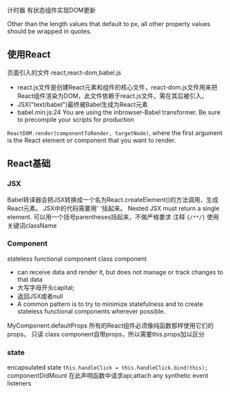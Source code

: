 
计时器 有状态组件实现DOM更新


Other than the length values that default to px, all other property values should be wrapped in quotes.

## 使用React
页面引入的文件 react,react-dom,babel.js
+ react.js文件是创建React元素和组件的核心文件，react-dom.js文件用来把React组件渲染为DOM，此文件依赖于react.js文件，需在其后被引入。
+ JSX("text/babel")最终被Babel生成为React元素
+ babel.min.js:24 You are using the inbrowser-Babel transformer. Be sure to precompile your scripts for production 

`ReactDOM.render(componentToRender, targetNode)`, where the first argument is the React element or component that you want to render.


## React基础
### JSX
Babel转译器会把JSX转换成一个名为React.createElement()的方法调用，生成React元素。
JSX中的代码需要用' '括起来。
Nested JSX must return a single element.  可以用一个括号parentheses括起来，不做严格要求
注释 `{/**/}`
使用关键词className

### Component
stateless functional component   class component
+ can receive data and render it, but does not manage or track changes to that data
+ 大写字母开头capital;  
+ 返回JSX或者null
+ A common pattern is to try to minimize statefulness and to create stateless functional components wherever possible.

MyComponent.defaultProps
所有的React组件必须像纯函数那样使用它们的props。  只读
class component自带props，所以需要this.props加以区分

### state
encapsulated state
`this.handleClick = this.handleClick.bind(this);`
componentDidMount  在此声明函数中请求api;attach any  synthetic event listeners 